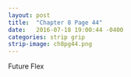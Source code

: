 ```yaml
---
layout: post
title:  "Chapter 8 Page 44"
date:   2016-07-18 19:00:44 -0400
categories: strip grip
strip-image: ch8pg44.png
---
```

Future Flex   
